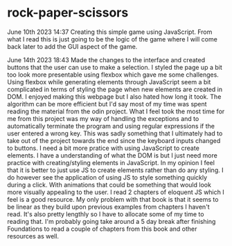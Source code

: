 # rock-paper-scissors

June 10th 2023 14:37 
Creating this simple game using JavaScript. From what I read this is just going to be the logic of the game where I will come back later to add the GUI aspect of the game. 

June 14th 2023 18:43
Made the changes to the interface and created buttons that the user can use to make a selection. I styled the page up a bit too look more presentable using flexbox which gave me some challenges. Using flexbox while generating elements through JavaScript seem a bit complicated in terms of styling the page when new elements are created in DOM.
I enjoyed making this webpage but I also hated how long it took. The algorithm can be more efficient but I'd say most of my time was spent reading the material from the odin project. What I feel took the most time for me from this project was my way of handling the exceptions and to automatically terminate the program and using regular expressions if the user entered a wrong key. This was sadly something that I ultimately had to take out of the project towards the end since the keyboard inputs changed to buttons. 
I need a bit more pratice with using JavaScript to create elements. I have a understanding of what the DOM is but I just need more practice with creating/styling elements in JavaScript. In my opinion I feel that it is better to just use JS to create elements rather than do any styling. I do however see the application of using JS to style something quickly during a click. With animations that could be something that would look more visually appealing to the user.
 I read 2 chapters of eloquent JS which I feel is a good resource. My only problem with that book is that it seems to be linear as they build upon previous examples from chapters I haven't read. It's also pretty lengthly so I have to allocate some of my time to reading that. I'm probably going take around a 5 day break after finishing Foundations to read a couple of chapters from this book and other resources as well.

